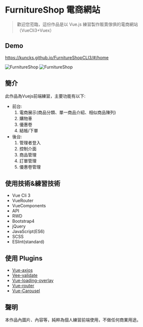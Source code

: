 # FurnitureShop 電商網站

> 歡迎您蒞臨，這份作品是以 Vue.js 練習製作販賣傢俱的電商網站（VueCli3+Vuex）

## Demo

<https://kuncks.github.io/FurnitureShopCLI3/#/home>

![FurnitureShop](https://i.imgur.com/lrg0Fd5.png)
![FurnitureShop](https://i.imgur.com/hIQAZqm.png
)

## 簡介

此作品為Vuejs前端練習，主要功能有以下:

- 前台:
	1. 電商展示(商品分類、單一商品介紹、相似商品陳列)
	2. 購物車
	3. 優惠卷
	4. 結帳/下單
- 後台:
	1. 管理者登入
	2. 控制介面
	2. 商品管理
	3. 訂單管理
	4. 優惠卷管理

## 使用技術&練習技術

- Vue Cli 3
- VueRouter
- VueComponents
- API
- RWD
- Bootstrap4
- jQuery
- JavaScript(ES6)
- SCSS
- ESlint(standard)

## 使用 Plugins

- [Vue-axios](https://www.npmjs.com/package/vue-axios)
- [Vee-validate](https://baianat.github.io/vee-validate/)
- [Vue-loading-overlay](https://www.npmjs.com/package/vue-loading-overlay)
- [Vue-router](https://router.vuejs.org/zh/)
- [Vue-Carousel](https://ssense.github.io/vue-carousel/)

## 聲明

本作品內圖片、內容等，純粹為個人練習前端使用，不做任何商業用途。
